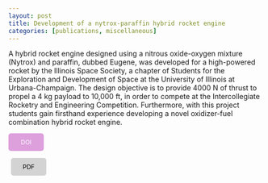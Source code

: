 ```yaml
---
layout: post
title: Development of a nytrox-paraffin hybrid rocket engine
categories: [publications, miscellaneous]
---
```


A hybrid rocket engine designed using a nitrous oxide-oxygen mixture (Nytrox) and paraffin, dubbed Eugene, was developed for a high-powered rocket by the Illinois Space Society, a chapter of Students for the Exploration and Development of Space at the University of Illinois at Urbana-Champaign. The design objective is to provide 4000 N of thrust to propel a 4 kg payload to 10,000 ft, in order to compete at the Intercollegiate Rocketry and Engineering Competition. Furthermore, with this project students gain firsthand experience developing a novel oxidizer-fuel combination hybrid rocket engine.

<a href="https://doi.org/10.2514/6.2020-3729" style="background-color: #dda0dd; color: white; padding: 10px; border-radius: 5px; text-decoration: none; font-size: 12px; display: inline-block; width: 50px; text-align: center;">DOI</a>

<a href="https://www.researchgate.net/profile/Vignesh-Sella-2/publication/343705231_Development_of_a_Nytrox-Paraffin_Hybrid_Rocket_Engine/links/5f3bda36a6fdcccc43d140ed/Development-of-a-Nytrox-Paraffin-Hybrid-Rocket-Engine.pdf" style="background-color: #d3d3d3; color: black; padding: 10px; border-radius: 5px; text-decoration: none; font-size: 12px; display: inline-block; width: 50px; text-align: center; margin-left: 5px;">PDF</a>

<!-- [DOI](https://doi.org/10.2514/6.2020-3729), [PDF](https://www.researchgate.net/profile/Vignesh-Sella-2/publication/343705231_Development_of_a_Nytrox-Paraffin_Hybrid_Rocket_Engine/links/5f3bda36a6fdcccc43d140ed/Development-of-a-Nytrox-Paraffin-Hybrid-Rocket-Engine.pdf) -->


